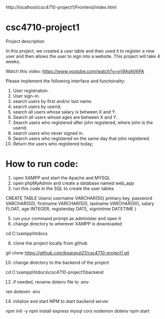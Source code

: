 http://localhost/csc4710-project1/Frontend/index.html

# csc4710-project1
Project description

In this project, we created a user table and then used it to register a new user and then allows the user to sign into a website. This project will take 4 weeks.

Watch this video: https://www.youtube.com/watch?v=vrj9AohVhPA

Please implement the following interface and functoinalty:

1.  User registration.
2.  User sign-in.
3.  search users by first and/or last name.
4.  search users by userid;
5.  search all users whose salary is between X and Y.
6.  Search all users whose ages are between X and Y.
7.  Search users who registered after john registered, where john is the userid.
8.  search users who never signed in.
9.  Search users who registered on the same day that john registered.
10. Return the users who registered today;


# How to run code:
1. open XAMPP and start the Apache and MYSQL
2. open phpMyAdmin and create a database named web_app
3. run this code in the SQL to create the user tables
   
CREATE TABLE Users(
username VARCHAR(50) primary key,
password VARCHAR(50), 
firstname VARCHAR(50),
lastname VARCHAR(50),
salary FLOAT,
age INTEGER,
registerday DATE,
signintime DATETIME
)

5. run your command prompt as administer and open it
6. change directory to wherever XAMPP is downloaded
   
cd C:\xampp\htdocs
   
8. clone the project locally from github
   
git clone https://github.com/kparajuli21/csc4710-project1.git
   
10. change directory to the backend of the project

cd C:\xampp\htdocs\csc4710-project1\backend

12. if needed, rename dotenv file to .env
    
ren doteven .env

14. initalize and start NPM to start backend server
    
npm init -y
npm install express mysql cors nodemon dotenv
npm start


